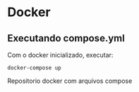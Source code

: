 # Docker

## **Executando compose.yml**

Com o docker inicializado, executar:
```
docker-compose up
```


Repositorio docker com arquivos compose
